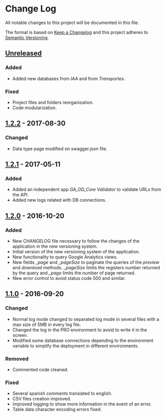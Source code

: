 # Change Log
All notable changes to this project will be documented in this file.

The format is based on [Keep a Changelog](http://keepachangelog.com/)
and this project adheres to [Semantic Versioning](http://semver.org/).


## [Unreleased]
### Added
- Added new databases from *IAA* and from *Transportes*.

### Fixed
- Project files and folders reorganization.
- Code modularization.

## [1.2.2] - 2017-08-30

### Changed
- Data type page modified on swagger.json file.

## [1.2.1] - 2017-05-11

### Added
- Added an independent app *GA_OD_Core Validator* to validate URLs from the API.
- Added new logs related with DB connections.


## [1.2.0] - 2016-10-20

### Added
- New CHANGELOG file necessary to follow the changes of the application in the new versioning system.
- Initial version of the new versioning system of the application.
- New functionality to query Google Analytics views.
- New fields *_page* and *_pageSize* to paginate the queries of the *preview* and *download* methods. *_pageSize* limits the registers number returned by the query and *_page* limits the number of page returned.
- New error control to avoid status code 500 and similar.




## [1.1.0] - 2016-09-20

### Changed
- Normal log mode changed to separated log mode in several files with a max size of 5MB in every log file.
- Changed the log in the PRO environment to avoid to write it in the screen.
- Modified some database connections depending to the environment variable to simplify the deployment in different environments.

### Removed
- Commented code cleaned.

### Fixed
- Several spanish comments translated to english.
- CSV files creation improved.
- Improved logging to show more information in the event of an error.
- Table data character encoding errors fixed.


[Unreleased]: https://github.com/aragonopendata/GA_OD_Core/compare/master...develop

[1.2.2]: https://github.com/aragonopendata/GA_OD_Core/compare/v1.2.1...v1.2.2
[1.2.1]: https://github.com/aragonopendata/GA_OD_Core/compare/v1.2.0...v1.2.1
[1.2.0]: https://github.com/aragonopendata/GA_OD_Core/compare/v1.1.1...v1.2.0
[1.1.0]: https://github.com/aragonopendata/GA_OD_Core/releases/tag/v1.1.0